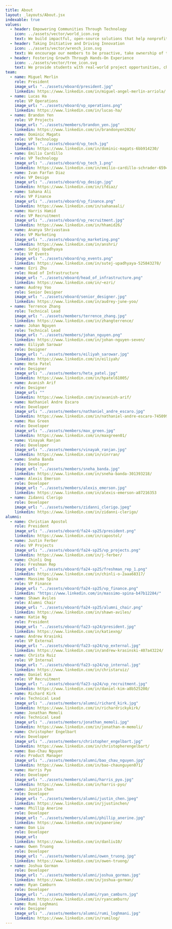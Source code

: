 ```yaml
---
title: About
layout: _layouts/About.jsx
indexable: true
values:
  - header: Empowering Communities Through Technology
    icon: ../assets/vector/world_icon.svg
    text: We build impactful, open-source solutions that help nonprofits serve their communities more effectively.
  - header: Taking Initiative and Driving Innovation
    icon: ../assets/vector/wrench_icon.svg
    text: We encourage our members to be proactive, take ownership of their work, and push the boundaries of what student-led teams can achieve.
  - header: Fostering Growth Through Hands-On Experience
    icon: ../assets/vector/tree_icon.svg
    text: We provide students with real-world project opportunities, challenging them to develop technical, leadership, and problem-solving skills.
team:
  - name: Miguel Merlin
    role: President
    image_url: "../assets/eboard/president.jpg"
    linkedin: https://www.linkedin.com/in/miguel-angel-merlin-arriola/
  - name: Lucas Ha
    role: VP Operations
    image_url: "../assets/eboard/vp_operations.png"
    linkedin: https://www.linkedin.com/in/lucas-ha/
  - name: Brandon Yen
    role: VP Projects
    image_url: "../assets/members/brandon_yen.jpg"
    linkedin: https://www.linkedin.com/in/brandonyen2026/
  - name: Dominic Magats
    role: VP Technology
    image_url: "../assets/eboard/vp_tech.jpg"
    linkedin: https://www.linkedin.com/in/dominic-magats-6bb914230/
  - name: Emilio Cardillo
    role: VP Technology
    image_url: "../assets/eboard/vp_tech_1.png"
    linkedin: https://www.linkedin.com/in/emilio-cardillo-schrader-6594b7308/
  - name: Ivan Farfan Diaz
    role: VP Design
    image_url: "../assets/eboard/vp_design.jpg"
    linkedin: https://www.linkedin.com/in/ifdiaz/
  - name: Sahana Ali
    role: VP Finance
    image_url: "../assets/eboard/vp_finance.png"
    linkedin: https://www.linkedin.com/in/sahanaali/
  - name: Harris Hamid
    role: VP Recruitment
    image_url: "../assets/eboard/vp_recruitment.jpg"
    linkedin: https://www.linkedin.com/in/hhamid26/
  - name: Ananya Shrivastava
    role: VP Marketing
    image_url: "../assets/eboard/vp_marketing.png"
    linkedin: https://www.linkedin.com/in/anshri/
  - name: Sutej Upadhyaya
    role: VP Events
    image_url: "../assets/eboard/vp_events.png"
    linkedin: https://www.linkedin.com/in/sutej-upadhyaya-525843278/
  - name: Ezri Zhu
    role: Head of Infrastructure
    image_url: "../assets/eboard/head_of_infrastructure.png"
    linkedin: https://www.linkedin.com/in/~ezri/
  - name: Audrey Yoo
    role: Senior Designer
    image_url: "../assets/eboard/senior_designer.jpg"
    linkedin: https://www.linkedin.com/in/audrey-june-yoo/
  - name: Terrence Zhang
    role: Technical Lead
    image_url: "../assets/members/terrence_zhang.jpg"
    linkedin: https://www.linkedin.com/in/zhangterrence/
  - name: Johan Nguyen
    role: Technical Lead
    image_url: "../assets/members/johan_nguyen.png"
    linkedin: https://www.linkedin.com/in/johan-nguyen-seven/
  - name: Eiliyah Sarowar
    role: Designer
    image_url: "../assets/members/eiliyah_sarowar.jpg"
    linkedin: https://www.linkedin.com/in/eiliyah/
  - name: Heta Patel
    role: Designer
    image_url: "../assets/members/heta_patel.jpg"
    linkedin: https://www.linkedin.com/in/hpatel61005/
  - name: Avanish Arif
    role: Designer
    image_url: ""
    linkedin: https://www.linkedin.com/in/avanish-arif/
  - name: Nathaniel Andre Escaro
    role: Developer
    image_url: "../assets/members/nathaniel_andre_escaro.jpg"
    linkedin: https://www.linkedin.com/in/nathaniel-andre-escaro-745099251/
  - name: Max Green
    role: Developer
    image_url: "../assets/members/max_green.jpg"
    linkedin: https://www.linkedin.com/in/maxgreen01/
  - name: Vinayak Ranjan
    role: Developer
    image_url: "../assets/members/vinayak_ranjan.jpg"
    linkedin: https://www.linkedin.com/in/vinrran/
  - name: Sneha Banda
    role: Developer
    image_url: "../assets/members/sneha_banda.jpg"
    linkedin: https://www.linkedin.com/in/sneha-banda-301393218/
  - name: Alexis Emerson
    role: Developer
    image_url: "../assets/members/alexis_emerson.jpg"
    linkedin: https://www.linkedin.com/in/alexis-emerson-a87216353
  - name: Zidanni Clerigo
    role: Developer
    image_url: "../assets/members/zidanni_clerigo.jpeg"
    linkedin: https://www.linkedin.com/in/zidanni-clerigo/
alumni:
  - name: Christian Apostol
    role: President
    image_url: "../assets/eboard/fa24-sp25/president.png"
    linkedin: https://www.linkedin.com/in/capostol/
  - name: Justin Ferber
    role: VP Projects
    image_url: "../assets/eboard/fa24-sp25/vp_projects.png"
    linkedin: https://www.linkedin.com/in/j-ferber/
  - name: Chinli Ong
    role: Freshman Rep
    image_url: "../assets/eboard/fa24-sp25/freshman_rep_1.png"
    linkedin: https://www.linkedin.com/in/chinli-o-2aaa68317/
  - name: Massimo Spina
    role: VP Finance
    image_url: "../assets/eboard/fa24-sp25/vp_finance.png"
    linkedin: "https://www.linkedin.com/in/massimo-spina-b47b12284/"
  - name: Shawn Aviles
    role: Alumni Chair
    image_url: "../assets/eboard/fa24-sp25/alumni_chair.png"
    linkedin: https://www.linkedin.com/in/shawn-aviles/
  - name: Katie Ng
    role: President
    image_url: "../assets/eboard/fa23-sp24/president.jpg"
    linkedin: https://www.linkedin.com/in/katiexng/
  - name: Andrew Krasinki
    role: VP External
    image_url: "../assets/eboard/fa23-sp24/vp_external.jpg"
    linkedin: https://www.linkedin.com/in/andrew-krasinski-407a43224/
  - name: Christa Ruiz
    role: VP Internal
    image_url: "../assets/eboard/fa23-sp24/vp_internal.jpg"
    linkedin: https://www.linkedin.com/in/christaruiz/
  - name: Daniel Kim
    role: VP Recruitment
    image_url: "../assets/eboard/fa23-sp24/vp_recruitment.jpg"
    linkedin: https://www.linkedin.com/in/daniel-kim-a8b525200/
  - name: Richard Kirk
    role: Technical Lead
    image_url: "../assets/members/alumni/richard_kirk.jpg"
    linkedin: https://www.linkedin.com/in/richardrickykirk/
  - name: Jonathan Memoli
    role: Technical Lead
    image_url: "../assets/members/jonathan_memoli.jpg"
    linkedin: https://www.linkedin.com/in/jonathan-m-memoli/
  - name: Christopher Engelbart
    role: Developer
    image_url: "../assets/members/christopher_engelbart.jpg"
    linkedin: https://www.linkedin.com/in/christopherengelbart/
  - name: Bao-Chau Nguyen
    role: Product Manager
    image_url: "../assets/members/alumni/bao_chau_nguyen.jpg"
    linkedin: https://www.linkedin.com/in/bao-chaunguyen071/
  - name: Harris Pyo
    role: Developer
    image_url: "../assets/members/alumni/harris_pyo.jpg"
    linkedin: https://www.linkedin.com/in/harris-pyo/
  - name: Justin Chen
    role: Developer
    image_url: "../assets/members/alumni/justin_chen.jpeg"
    linkedin: https://www.linkedin.com/in/jjustinchen/
  - name: Phillip Anerine
    role: Developer
    image_url: "../assets/members/alumni/phillip_anerine.jpg"
    linkedin: https://www.linkedin.com/in/panerine/
  - name: Dan Liu
    role: Developer
    image_url:
    linkedin: https://www.linkedin.com/in/danliu10/
  - name: Owen Truong
    role: Developer
    image_url: "../assets/members/alumni/owen_truong.jpg"
    linkedin: https://www.linkedin.com/in/owen-truong/
  - name: Joshua Gorman
    role: Developer
    image_url: "../assets/members/alumni/joshua_gorman.jpg"
    linkedin: https://www.linkedin.com/in/joshua-gorman/
  - name: Ryan Camburn
    role: Developer
    image_url: "../assets/members/alumni/ryan_camburn.jpg"
    linkedin: https://www.linkedin.com/in/ryancamburn/
  - name: Rumi Loghmani
    role: Designer
    image_url: "../assets/members/alumni/rumi_loghmani.jpg"
    linkedin: https://www.linkedin.com/in/rumilog/
---
```

